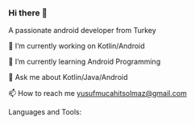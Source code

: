 ### Hi there 👋

A passionate android developer from Turkey

🔭 I’m currently working on Kotlin/Android

🌱 I’m currently learning Android Programming

💬 Ask me about Kotlin/Java/Android

📫 How to reach me yusufmucahitsolmaz@gmail.com

Languages and Tools:



<!--
**Yusuf-Solmaz/Yusuf-Solmaz** is a ✨ _special_ ✨ repository because its `README.md` (this file) appears on your GitHub profile.

Here are some ideas to get you started:

- 🔭 I’m currently working on ...
- 🌱 I’m currently learning ...
- 👯 I’m looking to collaborate on ...
- 🤔 I’m looking for help with ...
- 💬 Ask me about ...
- 📫 How to reach me: ...
- 😄 Pronouns: ...
- ⚡ Fun fact: ...
-->
